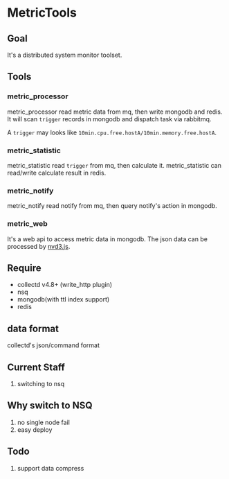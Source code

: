 # MetricTools

## Goal
It's a distributed system monitor toolset.

## Tools
### metric_processor
metric_processor read metric data from mq, then write mongodb and redis.
It will scan `trigger` records in mongodb and dispatch task via rabbitmq.

A `trigger` may looks like `10min.cpu.free.hostA/10min.memory.free.hostA`.

### metric_statistic
metric_statistic read `trigger` from mq, then calculate it.
metric_statistic can read/write calculate result in redis.

### metric_notify
metric_notify read notify from mq, then query notify's action in mongodb.

### metric_web
It's a web api to access metric data in mongodb.
The json data can be processed by [nvd3.js](http://nvd3.org).

## Require
 * collectd v4.8+ (write_http plugin)
 * nsq
 * mongodb(with ttl index support)
 * redis

## data format

collectd's json/command format

## Current Staff

1. switching to nsq

## Why switch to NSQ

1. no single node fail
1. easy deploy

## Todo

1. support data compress
